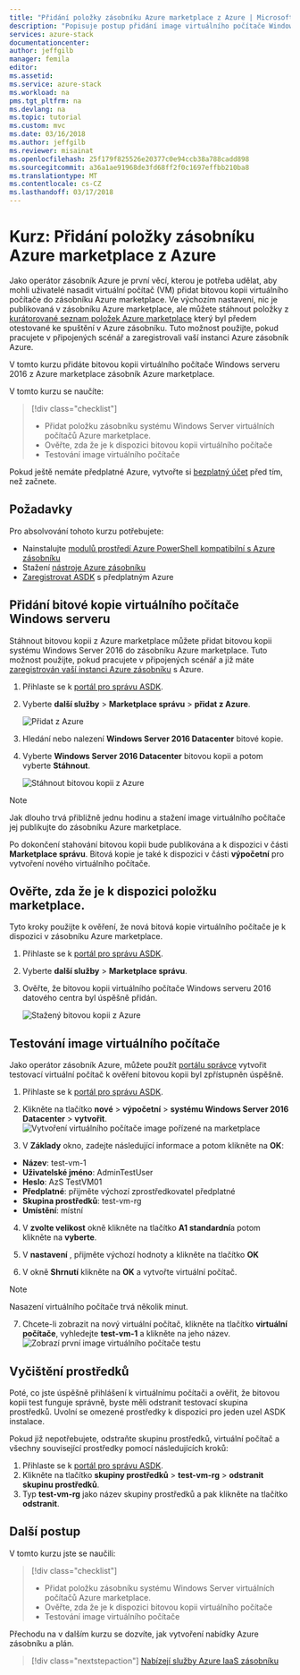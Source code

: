 ```yaml
---
title: "Přidání položky zásobníku Azure marketplace z Azure | Microsoft Docs"
description: "Popisuje postup přidání image virtuálního počítače Windows serveru na základě Azure do Azure Marketplace zásobníku."
services: azure-stack
documentationcenter: 
author: jeffgilb
manager: femila
editor: 
ms.assetid: 
ms.service: azure-stack
ms.workload: na
pms.tgt_pltfrm: na
ms.devlang: na
ms.topic: tutorial
ms.custom: mvc
ms.date: 03/16/2018
ms.author: jeffgilb
ms.reviewer: misainat
ms.openlocfilehash: 25f179f825526e20377c0e94ccb38a788cadd898
ms.sourcegitcommit: a36a1ae91968de3fd68ff2f0c1697effbb210ba8
ms.translationtype: MT
ms.contentlocale: cs-CZ
ms.lasthandoff: 03/17/2018
---
```

# <a name="tutorial-add-an-azure-stack-marketplace-item-from-azure"></a>Kurz: Přidání položky zásobníku Azure marketplace z Azure

Jako operátor zásobník Azure je první věcí, kterou je potřeba udělat, aby mohli uživatelé nasadit virtuální počítač (VM) přidat bitovou kopii virtuálního počítače do zásobníku Azure marketplace. Ve výchozím nastavení, nic je publikovaná v zásobníku Azure marketplace, ale můžete stáhnout položky z [kurátorované seznam položek Azure marketplace](.\.\azure-stack-marketplace-azure-items.md) který byl předem otestované ke spuštění v Azure zásobníku. Tuto možnost použijte, pokud pracujete v připojených scénář a zaregistrovali vaší instanci Azure zásobník Azure.

V tomto kurzu přidáte bitovou kopii virtuálního počítače Windows serveru 2016 z Azure marketplace zásobník Azure marketplace.

V tomto kurzu se naučíte:

> [!div class="checklist"]
> * Přidat položku zásobníku systému Windows Server virtuálních počítačů Azure marketplace.
> * Ověřte, zda že je k dispozici bitovou kopii virtuálního počítače 
> * Testování image virtuálního počítače

Pokud ještě nemáte předplatné Azure, vytvořte si [bezplatný účet](https://azure.microsoft.com/free/?WT.mc_id=A261C142F) před tím, než začnete.

## <a name="prerequisites"></a>Požadavky

Pro absolvování tohoto kurzu potřebujete:

- Nainstalujte [modulů prostředí Azure PowerShell kompatibilní s Azure zásobníku](asdk-post-deploy.md#install-azure-stack-powershell)
- Stažení [nástroje Azure zásobníku](asdk-post-deploy.md#download-the-azure-stack-tools)
- [Zaregistrovat ASDK](asdk-register.md) s předplatným Azure

## <a name="add-a-windows-server-vm-image"></a>Přidání bitové kopie virtuálního počítače Windows serveru
Stáhnout bitovou kopii z Azure marketplace můžete přidat bitovou kopii systému Windows Server 2016 do zásobníku Azure marketplace. Tuto možnost použijte, pokud pracujete v připojených scénář a již máte [zaregistrován vaší instanci Azure zásobníku](asdk-register.md) s Azure.

1. Přihlaste se k [portál pro správu ASDK](https://adminportal.local.azurestack.external).

2. Vyberte **další služby** > **Marketplace správu** > **přidat z Azure**. 

   ![Přidat z Azure](media/asdk-marketplace-item/azs-marketplace.png)

3. Hledání nebo nalezení **Windows Server 2016 Datacenter** bitové kopie.

4. Vyberte **Windows Server 2016 Datacenter** bitovou kopii a potom vyberte **Stáhnout**.

   ![Stáhnout bitovou kopii z Azure](media/asdk-marketplace-item/azure-marketplace-ws2016.png)


> [!NOTE]
> Jak dlouho trvá přibližně jednu hodinu a stažení image virtuálního počítače jej publikujte do zásobníku Azure marketplace. 

Po dokončení stahování bitovou kopii bude publikována a k dispozici v části **Marketplace správu**. Bitová kopie je také k dispozici v části **výpočetní** pro vytvoření nového virtuálního počítače.

## <a name="verify-the-marketplace-item-is-available"></a>Ověřte, zda že je k dispozici položku marketplace.
Tyto kroky použijte k ověření, že nová bitová kopie virtuálního počítače je k dispozici v zásobníku Azure marketplace.

1. Přihlaste se k [portál pro správu ASDK](https://adminportal.local.azurestack.external).

2. Vyberte **další služby** > **Marketplace správu**. 

3. Ověřte, že bitovou kopii virtuálního počítače Windows serveru 2016 datového centra byl úspěšně přidán.

   ![Stažený bitovou kopii z Azure](media/asdk-marketplace-item/azs-marketplace-ws2016.png)

## <a name="test-the-vm-image"></a>Testování image virtuálního počítače
Jako operátor zásobník Azure, můžete použít [portálu správce](https://adminportal.local.azurestack.external) vytvořit testovací virtuální počítač k ověření bitovou kopii byl zpřístupněn úspěšně. 

1. Přihlaste se k [portál pro správu ASDK](https://adminportal.local.azurestack.external).

2. Klikněte na tlačítko **nové** > **výpočetní** > **systému Windows Server 2016 Datacenter** > **vytvořit**.  
 ![Vytvoření virtuálního počítače image pořízené na marketplace](media/asdk-marketplace-item/new-compute.png)

3. V **Základy** okno, zadejte následující informace a potom klikněte na **OK**:
  - **Název**: test-vm-1
  - **Uživatelské jméno**: AdminTestUser
  - **Heslo**: AzS TestVM01
  - **Předplatné**: přijměte výchozí zprostředkovatel předplatné
  - **Skupina prostředků**: test-vm-rg
  - **Umístění**: místní

4. V **zvolte velikost** okně klikněte na tlačítko **A1 standardní**a potom klikněte na **vyberte**.  

5. V **nastavení** , přijměte výchozí hodnoty a klikněte na tlačítko **OK**

6. V okně **Shrnutí** klikněte na **OK** a vytvořte virtuální počítač.  
> [!NOTE]
> Nasazení virtuálního počítače trvá několik minut.

7. Chcete-li zobrazit na nový virtuální počítač, klikněte na tlačítko **virtuální počítače**, vyhledejte **test-vm-1** a klikněte na jeho název.
    ![Zobrazí první image virtuálního počítače testu](media/asdk-marketplace-item/first-test-vm.png)

## <a name="clean-up-resources"></a>Vyčištění prostředků
Poté, co jste úspěšně přihlášení k virtuálnímu počítači a ověřit, že bitovou kopii test funguje správně, byste měli odstranit testovací skupina prostředků. Uvolní se omezené prostředky k dispozici pro jeden uzel ASDK instalace.

Pokud již nepotřebujete, odstraňte skupinu prostředků, virtuální počítač a všechny související prostředky pomocí následujících kroků:

1. Přihlaste se k [portál pro správu ASDK](https://adminportal.local.azurestack.external).
2. Klikněte na tlačítko **skupiny prostředků** > **test-vm-rg** > **odstranit skupinu prostředků**.
3. Typ **test-vm-rg** jako název skupiny prostředků a pak klikněte na tlačítko **odstranit**.

## <a name="next-steps"></a>Další postup

V tomto kurzu jste se naučili:

> [!div class="checklist"]
> * Přidat položku zásobníku systému Windows Server virtuálních počítačů Azure marketplace.
> * Ověřte, zda že je k dispozici bitovou kopii virtuálního počítače 
> * Testování image virtuálního počítače

Přechodu na v dalším kurzu se dozvíte, jak vytvoření nabídky Azure zásobníku a plán.

> [!div class="nextstepaction"]
> [Nabízejí služby Azure IaaS zásobníku](asdk-offer-services.md)